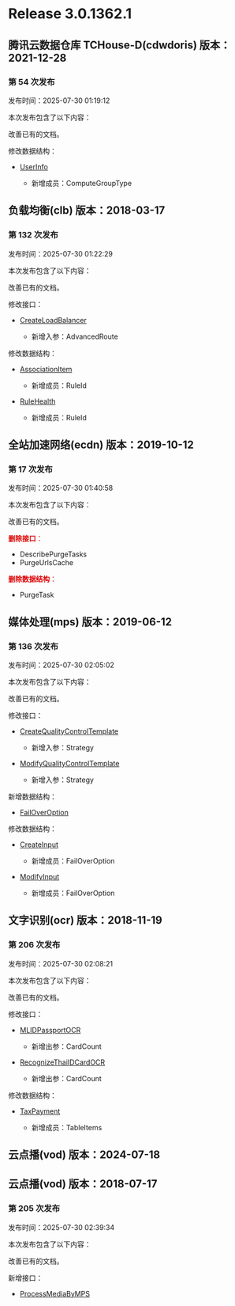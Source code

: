 # Release 3.0.1362.1

## 腾讯云数据仓库 TCHouse-D(cdwdoris) 版本：2021-12-28

### 第 54 次发布

发布时间：2025-07-30 01:19:12

本次发布包含了以下内容：

改善已有的文档。

修改数据结构：

* [UserInfo](https://cloud.tencent.com/document/api/1387/102385#UserInfo)

	* 新增成员：ComputeGroupType




## 负载均衡(clb) 版本：2018-03-17

### 第 132 次发布

发布时间：2025-07-30 01:22:29

本次发布包含了以下内容：

改善已有的文档。

修改接口：

* [CreateLoadBalancer](https://cloud.tencent.com/document/api/214/30692)

	* 新增入参：AdvancedRoute


修改数据结构：

* [AssociationItem](https://cloud.tencent.com/document/api/214/30694#AssociationItem)

	* 新增成员：RuleId

* [RuleHealth](https://cloud.tencent.com/document/api/214/30694#RuleHealth)

	* 新增成员：RuleId




## 全站加速网络(ecdn) 版本：2019-10-12

### 第 17 次发布

发布时间：2025-07-30 01:40:58

本次发布包含了以下内容：

改善已有的文档。

<font color="#dd0000">**删除接口**：</font>

* DescribePurgeTasks
* PurgeUrlsCache

<font color="#dd0000">**删除数据结构**：</font>

* PurgeTask



## 媒体处理(mps) 版本：2019-06-12

### 第 136 次发布

发布时间：2025-07-30 02:05:02

本次发布包含了以下内容：

改善已有的文档。

修改接口：

* [CreateQualityControlTemplate](https://cloud.tencent.com/document/api/862/108314)

	* 新增入参：Strategy

* [ModifyQualityControlTemplate](https://cloud.tencent.com/document/api/862/108311)

	* 新增入参：Strategy


新增数据结构：

* [FailOverOption](https://cloud.tencent.com/document/api/862/37615#FailOverOption)

修改数据结构：

* [CreateInput](https://cloud.tencent.com/document/api/862/37615#CreateInput)

	* 新增成员：FailOverOption

* [ModifyInput](https://cloud.tencent.com/document/api/862/37615#ModifyInput)

	* 新增成员：FailOverOption




## 文字识别(ocr) 版本：2018-11-19

### 第 206 次发布

发布时间：2025-07-30 02:08:21

本次发布包含了以下内容：

改善已有的文档。

修改接口：

* [MLIDPassportOCR](https://cloud.tencent.com/document/api/866/37657)

	* 新增出参：CardCount

* [RecognizeThaiIDCardOCR](https://cloud.tencent.com/document/api/866/48475)

	* 新增出参：CardCount


修改数据结构：

* [TaxPayment](https://cloud.tencent.com/document/api/866/33527#TaxPayment)

	* 新增成员：TableItems




## 云点播(vod) 版本：2024-07-18



## 云点播(vod) 版本：2018-07-17

### 第 205 次发布

发布时间：2025-07-30 02:39:34

本次发布包含了以下内容：

改善已有的文档。

新增接口：

* [ProcessMediaByMPS](https://cloud.tencent.com/document/api/266/121993)



